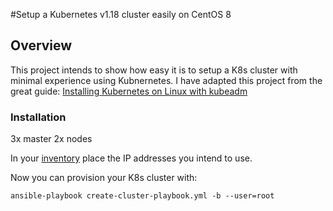 #Setup a Kubernetes v1.18 cluster easily on CentOS 8

## Overview

This project intends to show how easy it is to setup a K8s cluster with minimal experience using Kubnernetes. I have adapted this project from the great guide: [Installing Kubernetes on Linux with kubeadm](http://kubernetes.io/docs/getting-started-guides/kubeadm/)


### Installation

3x master
2x nodes

In your [inventory](./inventories/main.ini) place the IP addresses you intend to use.

Now you can provision your K8s cluster with:

`ansible-playbook create-cluster-playbook.yml -b --user=root`


